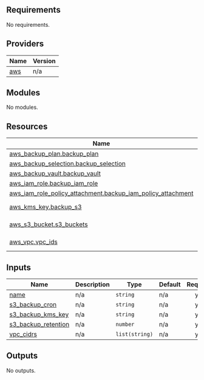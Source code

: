 <!-- BEGIN_TF_DOCS -->
## Requirements

No requirements.

## Providers

| Name | Version |
|------|---------|
| <a name="provider_aws"></a> [aws](#provider\_aws) | n/a |

## Modules

No modules.

## Resources

| Name | Type |
|------|------|
| [aws_backup_plan.backup_plan](https://registry.terraform.io/providers/hashicorp/aws/latest/docs/resources/backup_plan) | resource |
| [aws_backup_selection.backup_selection](https://registry.terraform.io/providers/hashicorp/aws/latest/docs/resources/backup_selection) | resource |
| [aws_backup_vault.backup_vault](https://registry.terraform.io/providers/hashicorp/aws/latest/docs/resources/backup_vault) | resource |
| [aws_iam_role.backup_iam_role](https://registry.terraform.io/providers/hashicorp/aws/latest/docs/resources/iam_role) | resource |
| [aws_iam_role_policy_attachment.backup_iam_policy_attachment](https://registry.terraform.io/providers/hashicorp/aws/latest/docs/resources/iam_role_policy_attachment) | resource |
| [aws_kms_key.backup_s3](https://registry.terraform.io/providers/hashicorp/aws/latest/docs/data-sources/kms_key) | data source |
| [aws_s3_bucket.s3_buckets](https://registry.terraform.io/providers/hashicorp/aws/latest/docs/data-sources/s3_bucket) | data source |
| [aws_vpc.vpc_ids](https://registry.terraform.io/providers/hashicorp/aws/latest/docs/data-sources/vpc) | data source |

## Inputs

| Name | Description | Type | Default | Required |
|------|-------------|------|---------|:--------:|
| <a name="input_name"></a> [name](#input\_name) | n/a | `string` | n/a | yes |
| <a name="input_s3_backup_cron"></a> [s3\_backup\_cron](#input\_s3\_backup\_cron) | n/a | `string` | n/a | yes |
| <a name="input_s3_backup_kms_key"></a> [s3\_backup\_kms\_key](#input\_s3\_backup\_kms\_key) | n/a | `string` | n/a | yes |
| <a name="input_s3_backup_retention"></a> [s3\_backup\_retention](#input\_s3\_backup\_retention) | n/a | `number` | n/a | yes |
| <a name="input_vpc_cidrs"></a> [vpc\_cidrs](#input\_vpc\_cidrs) | n/a | `list(string)` | n/a | yes |

## Outputs

No outputs.
<!-- END_TF_DOCS -->